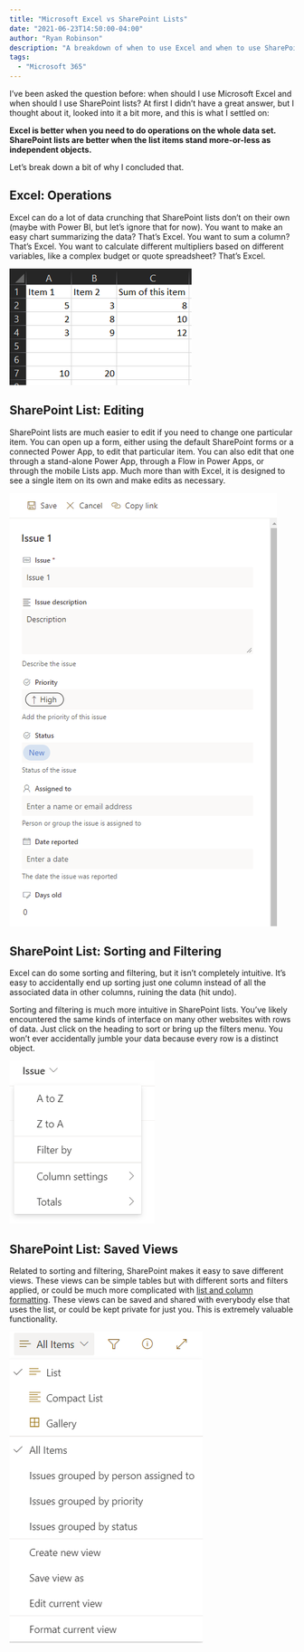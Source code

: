 ```yaml
---
title: "Microsoft Excel vs SharePoint Lists"
date: "2021-06-23T14:50:00-04:00"
author: "Ryan Robinson"
description: "A breakdown of when to use Excel and when to use SharePoint Lists."
tags:
  - "Microsoft 365"
---
```


I’ve been asked the question before: when should I use Microsoft Excel and when should I use SharePoint lists? At first I didn’t have a great answer, but I thought about it, looked into it a bit more, and this is what I settled on:

**Excel is better when you need to do operations on the whole data set. SharePoint lists are better when the list items stand more-or-less as independent objects.**

Let’s break down a bit of why I concluded that.

## Excel: Operations

Excel can do a lot of data crunching that SharePoint lists don’t on their own (maybe with Power BI, but let’s ignore that for now). You want to make an easy chart summarizing the data? That’s Excel. You want to sum a column? That’s Excel. You want to calculate different multipliers based on different variables, like a complex budget or quote spreadsheet? That’s Excel.

!["A simple Excel table doing sum calculations in both directions"](./excel-sums.png)

## SharePoint List: Editing

SharePoint lists are much easier to edit if you need to change one particular item. You can open up a form, either using the default SharePoint forms or a connected Power App, to edit that particular item. You can also edit that one through a stand-alone Power App, through a Flow in Power Apps, or through the mobile Lists app. Much more than with Excel, it is designed to see a single item on its own and make edits as necessary.

!["Form to edit a single item in SharePoint"](./edit-issue.png)

## SharePoint List: Sorting and Filtering

Excel can do some sorting and filtering, but it isn’t completely intuitive. It’s easy to accidentally end up sorting just one column instead of all the associated data in other columns, ruining the data (hit undo).

Sorting and filtering is much more intuitive in SharePoint lists. You’ve likely encountered the same kinds of interface on many other websites with rows of data. Just click on the heading to sort or bring up the filters menu. You won’t ever accidentally jumble your data because every row is a distinct object.

!["Options that appear when clicking on a column header, including sorting"](./column-settings.png)

## SharePoint List: Saved Views

Related to sorting and filtering, SharePoint makes it easy to save different views. These views can be simple tables but with different sorts and filters applied, or could be much more complicated with [list and column formatting](https://docs.microsoft.com/en-us/sharepoint/dev/declarative-customization/column-formatting). These views can be saved and shared with everybody else that uses the list, or could be kept private for just you. This is extremely valuable functionality.

!["Views menu including editing views and changing between existing views"](./views-menu.png)
